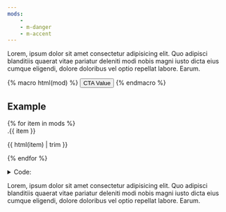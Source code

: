 ```yaml
---
mods:
    -
    - m-danger
    - m-accent
---
```


Lorem, ipsum dolor sit amet consectetur adipisicing elit. Quo adipisci blanditiis quaerat vitae pariatur deleniti modi nobis magni iusto dicta eius cumque eligendi, dolore doloribus vel optio repellat labore. Earum.

{% macro html(mod) %}
<button class="b-button {{ mod }}">
    CTA Value
</button>
{% endmacro %}

## Example

<div class="l-fret11ty-flex">
<div class="Box">
{% for item in mods %}

<div class="Box-row">

<div class="text-mono text-bold pb-3">
.{{ item }}
</div>

{{ html(item) | trim }}

</div>

{% endfor %}
<div class="Box-row">
<details class="mb-0">
<summary>Code:</summary>

```html
{{ html(item) | trim }}
```
</details>
</div>
</div>
</div>

Lorem, ipsum dolor sit amet consectetur adipisicing elit. Quo adipisci blanditiis quaerat vitae pariatur deleniti modi nobis magni iusto dicta eius cumque eligendi, dolore doloribus vel optio repellat labore. Earum.
